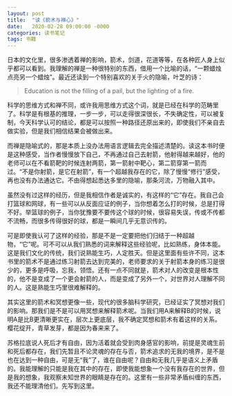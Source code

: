 ```yaml
---
layout: post
title:  "读《箭术与禅心》"
date:   2020-02-28 09:00:00 -0000
categories: 读书笔记  
tags: 书籍
---
```


日本的文化里，很多渗透着禅的影响，箭术，剑道，花道等等，在各种匠人身上似乎都可以看到。我理解的禅是一种很特别的东西，借用一个比喻的话，“一颗蜡烛点亮另一个蜡烛”。最近还读到一个特别喜欢的关于火的隐喻，叶芝的诗：
> Education is not the filling of a pail, but the lighting of a fire.

科学的思维方式和禅不同，或许我用思维方式这个词，就是已经在科学的范畴里了。科学是有根基的推理，一步一步，可以走得很深很长，不失确定性，可以被复制，今天科学认可的结论，都是可以按照一种路径还原出来的，即使我们不亲自去做实验，但是我们相信结果会被做出来。

而禅是隐喻式的，那是本质上没办法用语言逻辑去完全描述清楚的。读这本书时便是这种感受，当作者慢慢放下自己，不再通过自己去射箭，他射得越来越好，他的老师可以在不看箭靶的时候连射两箭，第一箭射中靶心，第二箭穿第一箭而过。“不是你射箭，是它在射箭”，有一个超越我存在的它，除了慢慢“修行”感受，再也没有办法通达它。不由得想起悉达多里的隐喻，那条河流，万物融入其中。

虽然没有过这样的经历，但是我相信作者是诚实的，有这样的“它”存在。我自己会打篮球和网球，有一些可以从反面应证的例子，当你想着怎么打的时候，总是打得不好。举篮球的例子，当你犹豫要不要传这个球的时候，很容易失误，传或不传都不流畅，而很多传得很好的球，都是一瞬间几乎无意识传的。

可是即使我认可了这样的经验，那是不是一定要把他们归结于一种超越物，“它”呢。可不可以从我们熟悉的词来解释这些经验呢，比如熟练，身体本能。这是我们文化的传统，我们说熟能生巧，人定胜天。但是这里面有些许不同，这本书里的箭术不是通过练习射箭去达到完美的，老师要求的关于射箭本身的练习是很少的，更多是呼吸，忘我，领悟。还有一点不同就是，箭术对人的改变是根本性的，他不是变成了一个更会射箭的人，而是变成了另外一个，对世界对人理解不同的人。这是熟能生巧里很难解释的。

其实这里的箭术和冥想更像一些，现代的很多脑科学研究，已经证实了冥想对我们的影响。那我们是不是可以用冥想来解释箭术呢。当我们用A来解释B的时候，说明A是比B更清晰更实在，层次上更底层，我不确定冥想和箭术有着这样的关系。樱花绽开，青草发芽，都是因为春来来了。

苏格拉底说人死后才有自由，因为活着就会受到肉身感官的影响，前提是灵魂生前和死后都存在，我们先暂且不论灵魂的存在与否，箭术追求的无我的境界，是不是也在达到一种自由，可是无“我”了，谁在自由呢？自由和无我几乎是语义上矛盾的。我能理解的只能是我在其中的存在，即使我能想象一个没有我存在的世界，但是我的想象，我观察未知世界的眼睛是存在的。这里有一些非常矛盾纠缠的东西，我还不能理清他们。先写到这里。

